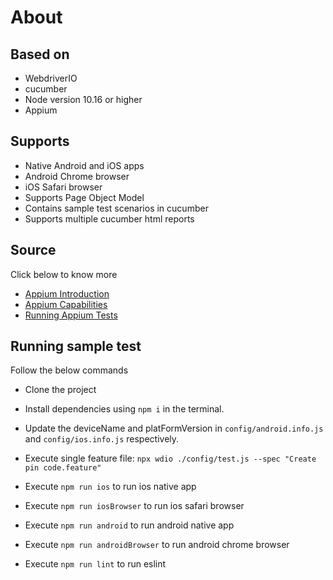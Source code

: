 # About

## Based on

- WebdriverIO
- cucumber
- Node version 10.16 or higher
- Appium

## Supports

- Native Android and iOS apps
- Android Chrome browser
- iOS Safari browser
- Supports Page Object Model
- Contains sample test scenarios in cucumber
- Supports multiple cucumber html reports

## Source

Click below to know more

- [Appium Introduction](http://appium.io/docs/en/about-appium/intro/)
- [Appium Capabilities](http://appium.io/docs/en/writing-running-appium/caps/)
- [Running Appium Tests](http://appium.io/docs/en/writing-running-appium/running-tests/)

## Running sample test

Follow the below commands

- Clone the project

- Install dependencies using `npm i` in the terminal.

- Update the deviceName and platFormVersion in `config/android.info.js` and `config/ios.info.js` respectively.

- Execute single feature file: `npx wdio ./config/test.js --spec "Create pin code.feature"`

- Execute `npm run ios` to run ios native app

- Execute `npm run iosBrowser` to run ios safari browser

- Execute `npm run android` to run android native app

- Execute `npm run androidBrowser` to run android chrome browser

- Execute `npm run lint` to run eslint
